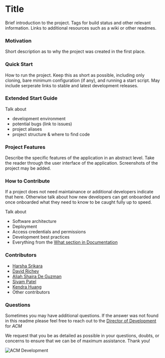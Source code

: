 # Title

Brief introduction to the project. Tags for build status and other relevant information. Links to additional resources such as a wiki or other readmes.

### Motivation

Short description as to why the project was created in the first place. 

### Quick Start

How to run the project. Keep this as short as possible, including only cloning, bare minimum configuration (if any), and running a start script. May include serperate links to stable and latest development releases.

### Extended Start Guide

Talk about 
 - development environment
 - potential bugs (link to issues)
 - project aliases
 - project structure & where to find code

 ### Project Features

 Describe the specific features of the application in an abstract level. Take the reader through the 
 user interface of the application. Screenshots of the project may be added. 


### How to Contribute

If a project does not need maintainance or additional developers indicate that here. Otherwise talk about how new developers can get onboarded and once onboarded what they need to know to be caught fully up to speed.

Talk about
 - Software architecture
 - Deployment
 - Access credentials and permissions
 - Development best practices
 - Everything from the [What section in Documentation](https://github.com/acmutd/Development/blob/master/documentation.md#what-do-we-document)

### Contributors

 - [Harsha Srikara](https://harshasrikara.com)
 - [David Richey](https://darichey.com)
 - [Aliah Shaira De Guzman]()
 - [Sivam Patel](https://github.com/sivampatel)
 - [Kendra Huang](https://github.com/kendra-huang)
 - Other contributors

### Questions

Sometimes you may have additional questions. If the answer was not found in this readme please feel free to reach out to the [Director of Development](mailto:comet.acm@gmail.com) for _ACM_

We request that you be as detailed as possible in your questions, doubts, or concerns to ensure that we can be of maximum assistance. Thank you!

![ACM Development](https://www.acmutd.co/brand/Development/Banners/light_dark_background.png)
